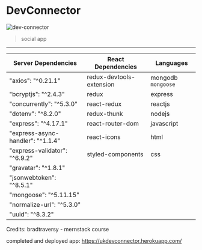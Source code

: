 # DevConnector
![dev-connector](https://i.ibb.co/FWyMvkg/devconnector.png)

> social app

---

| Server Dependencies | React Dependencies | Languages |
| ------------ | --------- | ---------- |
| "axios": "^0.21.1" | redux-devtools-extension | mongodb `mongoose` |
| "bcryptjs": "^2.4.3" | redux | express |
| "concurrently": "^5.3.0" | react-redux | reactjs |
| "dotenv": "^8.2.0" | redux-thunk | nodejs |
| "express": "^4.17.1" | react-router-dom | javascript |
| "express-async-handler": "^1.1.4" | react-icons | html |
| "express-validator": "^6.9.2" | styled-components | css |
| "gravatar": "^1.8.1" |
| "jsonwebtoken": "^8.5.1" |
| "mongoose": "^5.11.15" |
| "normalize-url": "^5.3.0" |
| "uuid": "^8.3.2" |

Credits:
bradtraversy - mernstack course

completed and deployed app: https://ukdevconnector.herokuapp.com/
